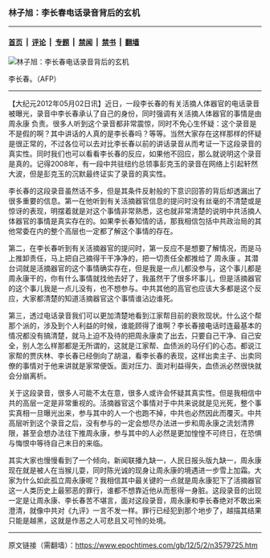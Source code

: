 ### 林子旭：李长春电话录音背后的玄机

---

#### [首页](../../../..?n3579725) &nbsp;|&nbsp; [评论](../../../../../epoch-comment?n3579725) &nbsp;|&nbsp; [专题](../../../../../epoch-special?n3579725) &nbsp;|&nbsp; [禁闻](../../../../../epoch-news?n3579725) &nbsp;|&nbsp; [禁书](../../../../../books?n3579725) &nbsp;|&nbsp; [翻墙](https://github.com/gfw-breaker/nogfw/blob/master/README.md?n3579725)


<div><img alt="林子旭：李长春电话录音背后的玄机" class="attachment-djy_600_400 size-djy_600_400 wp-post-image" src="https://i.epochtimes.com/assets/uploads/2012/05/1205021329171887-399x599.jpg"/>
<div class="caption">
 <p>
  李长春。（AFP）
 </p>
</div></div><hr/><div class="post_content" id="artbody" itemprop="articleBody">
 <!-- article content begin -->
 <p>
  【大纪元2012年05月02日讯】近日，一段李长春的有关活摘人体器官的电话录音被曝光，录音中李长春承认了自己的身份，同时强调有关活摘人体器官的事情是由
  <ok href="https://www.epochtimes.com/gb/tag/%E5%91%A8%E6%B0%B8%E5%BA%B7.html">
   周永康
  </ok>
  负责。很多人听到这个录音都非常震惊，同时不免心生怀疑：这个录音是不是假的啊？其中讲话的人真的是李长春吗？等等。当然大家存在这样那样的怀疑是很正常的，不过各位可以去对比李长春以前的讲话录音从而考证一下这段录音的真实性。同时我们也可以看看李长春的反应，如果他不回应，那么就说明这个录音是真的。记得2008年，有一段中共驻纽约总领事彭克玉的录音在网络上引起轩然大波，但是彭克玉的沉默最终证实了录音的真实性。
 </p>
 <p>
  李长春的这段录音虽然话不多，但是其条件反射般的下意识回答的背后却透漏出了很多重要的信息。第一在他听到有关活摘器官信息的提问时没有丝毫的不清楚或是惊讶的表现，明摆着就是对这个事情非常熟悉，这也就非常清楚的说明中共活摘人体器官的事情是真实存在的。如果李长春知情的话，那我相信包括中共政治局的其他常委在内的整个高层也一定都了解这个事情的存在。
 </p>
 <p>
  第二，在李长春听到有关活摘器官的提问时，第一反应不是想要了解情况，而是马上推卸责任，马上把自己摘得干干净净的，把一切责任全都推给了
  <ok href="https://www.epochtimes.com/gb/tag/%E5%91%A8%E6%B0%B8%E5%BA%B7.html">
   周永康
  </ok>
  。其潜台词就是活摘器官的这个事情确实存在，但是我是一点儿都没参与，这个事儿都是周永康干的，你有什么事情就找他去好了，我虽然干了很多坏事儿，但是活摘器官的这个事儿我是一点儿没有，也不想参与。中共其他的高官也应该大多都是这个反应，大家都清楚的知道活摘器官这个事情谁沾边谁死。
 </p>
 <p>
  第三，透过电话录音我们可以更加清楚地看到江家帮目前的衰败现状。什么这个帮那个派的，涉及到个人利益的时候，谁能顾得了谁啊？李长春接电话时连最基本的情况都没有搞清楚，就马上迫不及待的把周永康卖了出去，只要自己干净、自己安全，别人怎么样那都是无所谓的，这就是江家帮、血债派的马仔们的心态。都说江家帮的贾庆林、李长春已经倒向了胡温，看李长春的表现，这样出卖主子、出卖同僚的事情对于他来讲就是家常便饭。面对压力、面对利益得失，血债派必然很快就会分崩离析。
 </p>
 <p>
  关于这段录音，很多人可能不太在意，很多人或许会怀疑其真实性。但是我相信中共的高层一定是非常重视的。活摘器官这个事情对于中共来说就是见光死，整个事实真相一旦曝光出来，参与其中的人一个也跑不掉，中共也必然因此而覆灭。中共高层听到这个录音之后，没有参与的一定会想尽办法进一步和周永康之流划清界限，甚至会想办法往下推周永康，参与其中的人必然是更加惶惶不可终日，在恐惧与悔恨中等待自己末日的来临。
 </p>
 <p>
  其实大家也慢慢看到了一个倾向，新闻联播九缺一，人民日报头版九缺一，周永康现在就是被人在当猴儿耍，同时陈光诚的现身让周永康的境遇进一步雪上加霜。大家为什么如此孤立周永康呢？我相信其中最关键的一点就是周永康犯下了活摘器官这一人类历史上最邪恶的罪行，谁都不想靠近他从而惹得一身脏。这段录音的出现一定是让周永康、李长春苦不堪言，面对这段录音，周永康和李长春绝对不敢出来澄清，就像中共对《九评》一言不发一样。罪行已经犯到那个地步了，越描其结果只能是越黑，这就是作恶之人可悲且又可怜的处境。
 </p>
 <!-- article content end -->
 <div id="below_article_ad">
 </div>
</div>


---

原文链接（需翻墙）：https://www.epochtimes.com/gb/12/5/2/n3579725.htm